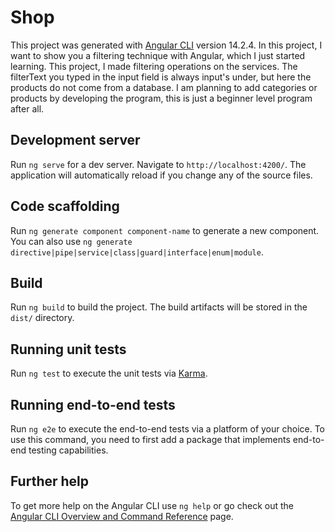 # Shop

This project was generated with [Angular CLI](https://github.com/angular/angular-cli) version 14.2.4.
In this project, I want to show you a filtering technique with Angular, which I just started learning.
This project, I made filtering operations on the services. The filterText you typed in the input field is always input's under, but here the products do not come from a database. I am planning to add categories or products by developing the program, this is just a beginner level program after all.
## Development server

Run `ng serve` for a dev server. Navigate to `http://localhost:4200/`. The application will automatically reload if you change any of the source files.

## Code scaffolding

Run `ng generate component component-name` to generate a new component. You can also use `ng generate directive|pipe|service|class|guard|interface|enum|module`.

## Build

Run `ng build` to build the project. The build artifacts will be stored in the `dist/` directory.

## Running unit tests

Run `ng test` to execute the unit tests via [Karma](https://karma-runner.github.io).

## Running end-to-end tests

Run `ng e2e` to execute the end-to-end tests via a platform of your choice. To use this command, you need to first add a package that implements end-to-end testing capabilities.

## Further help

To get more help on the Angular CLI use `ng help` or go check out the [Angular CLI Overview and Command Reference](https://angular.io/cli) page.
